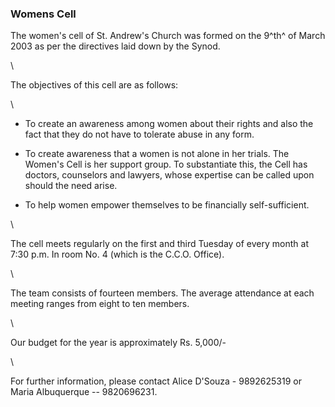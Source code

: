 ### Womens Cell

The women's cell of St. Andrew's Church was formed on the 9^th^ of March
2003 as per the directives laid down by the Synod.

\

The objectives of this cell are as follows:

\

-   To create an awareness among women about their rights and also the
    fact that they do not have to tolerate abuse in any form.

-   To create awareness that a women is not alone in her trials. The
    Women's Cell is her support group. To substantiate this, the Cell
    has doctors, counselors and lawyers, whose expertise can be called
    upon should the need arise.

-   To help women empower themselves to be financially self-sufficient.

\

The cell meets regularly on the first and third Tuesday of every month
at 7:30 p.m. In room No. 4 (which is the C.C.O. Office).

\

The team consists of fourteen members. The average attendance at each
meeting ranges from eight to ten members.

\

Our budget for the year is approximately Rs. 5,000/-

\

For further information, please contact Alice D'Souza - 9892625319 or
Maria Albuquerque -- 9820696231.
